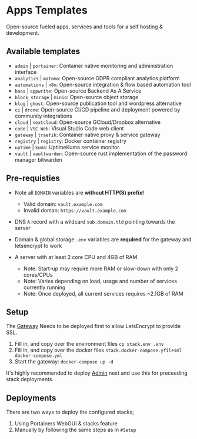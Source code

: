 # Apps Templates
Open-source fueled apps, services and tools for a self hosting & development.


## Available templates
- `admin` | `portainer`: Container native monitoring and administration interface
- `analytics` | `matomo`: Open-source GDPR compliant analytics platform
- `automations` | `n8n`: Open-source integration & flow based automation tool
- `baas` | `appwrite`: Open-source Backend As A Service
- `block_storage` | `minio`: Open-source object storage
- `blog` | `ghost`: Open-source publication tool and wordpress alternative
- `ci` | `drone`: Open-source CI/CD pipeline and deployment powered by community integrations
- `cloud` | `nextcloud`: Open-source GCloud/Dropbox alternative
- `code` | `VSC Web`: Visual Studio Code web client
- `gateway` | `traefik`: Container native proxy & service gateway
- `registry` | `registry`: Docker container registry
- `uptime` | `kuma`: UptimeKuma service monitor.
- `vault` | `vaultwarden`: Open-source rust implementation of the password manager bitwarden


## Pre-requisties
- Note all `DOMAIN` variables are **without HTTP(S) prefix!**
    - Valid domain: `vault.example.com`
    - Invalid doman: `https://vault.example.com`

- DNS `A` record with a wildcard `sub.domain.tld` pointing towards the server
- Domain & global storage `.env` variables are **required** for the gateway and letsencrypt to work
- A server with at least 2 core CPU and 4GB of RAM
    - Note: Start-up may require more RAM or slow-down with only 2 cores/CPUs
    - Note: Varies depending on load, usage and number of services currently running
    - Note: Once deployed, all current services requires ~2.1GB of RAM


## Setup
The [Gateway](stacks/gateway/) Needs to be deployed first to allow LetsEncrypt to provide SSL.
1. Fill in, and copy over the environment files `cp stack.env .env` 
2. Fill in, and copy over the docker files `stack.docker-compose.yfilesml docker-compose.yml`
3. Start the gateway: `docker-compose up -d`

It's highly recommended to deploy [Admin](stacks/admin) next and use this for preceeding stack deployments.

## Deployments
There are two ways to deploy the configured stacks;
1. Using Portainers WebGUI & stacks feature
2. Manually by following the same steps as in `#Setup`
